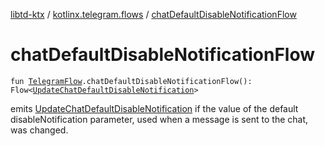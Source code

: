 [libtd-ktx](../index.md) / [kotlinx.telegram.flows](index.md) / [chatDefaultDisableNotificationFlow](./chat-default-disable-notification-flow.md)

# chatDefaultDisableNotificationFlow

`fun `[`TelegramFlow`](../kotlinx.telegram.core/-telegram-flow/index.md)`.chatDefaultDisableNotificationFlow(): Flow<`[`UpdateChatDefaultDisableNotification`](https://tdlibx.github.io/td/docs/org/drinkless/td/libcore/telegram/TdApi/UpdateChatDefaultDisableNotification.html)`>`

emits [UpdateChatDefaultDisableNotification](https://tdlibx.github.io/td/docs/org/drinkless/td/libcore/telegram/TdApi/UpdateChatDefaultDisableNotification.html) if the value of the default disableNotification
parameter, used when a message is sent to the chat, was changed.

